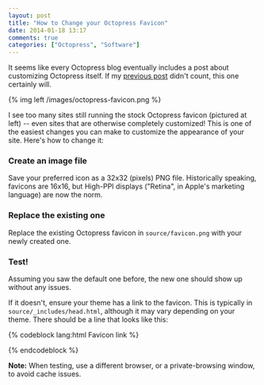 ```yaml
---
layout: post
title: "How to Change your Octopress Favicon"
date: 2014-01-18 13:17
comments: true
categories: ["Octopress", "Software"]
---
```


It seems like every Octopress blog eventually includes a post about customizing Octopress itself.
If my [previous post](/blog/2014/01/13/windows-chrome/) didn't count, this one certainly will.

{% img left /images/octopress-favicon.png %}

I see too many sites still running the stock Octopress favicon (pictured at left) -- even sites that are otherwise completely customized!
This is one of the easiest changes you can make to customize the appearance of your site. Here's how to change it:

### Create an image file

Save your preferred icon as a 32x32 (pixels) PNG file.
Historically speaking, favicons are 16x16, but High-PPI displays ("Retina", in Apple's marketing language) are now the norm.

### Replace the existing one

Replace the existing Octopress favicon in `source/favicon.png` with your newly created one.

### Test!

Assuming you saw the default one before, the new one should show up without any issues.

If it doesn't, ensure your theme has a link to the favicon.
This is typically in `source/_includes/head.html`, although it may vary depending on your theme.
There should be a line that looks like this:

{% codeblock lang:html Favicon link %}
<link href="/favicon.png" rel="icon">
{% endcodeblock %}

**Note:** When testing, use a different browser, or a private-browsing window, to avoid cache issues.
